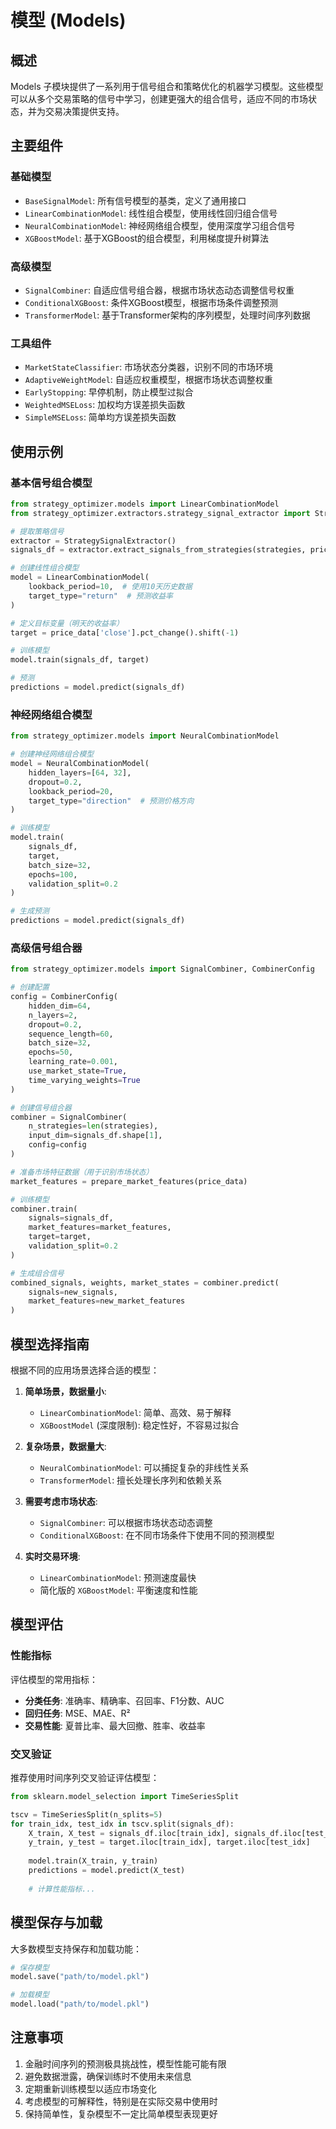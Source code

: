 # 模型 (Models)

## 概述

Models 子模块提供了一系列用于信号组合和策略优化的机器学习模型。这些模型可以从多个交易策略的信号中学习，创建更强大的组合信号，适应不同的市场状态，并为交易决策提供支持。

## 主要组件

### 基础模型

- `BaseSignalModel`: 所有信号模型的基类，定义了通用接口
- `LinearCombinationModel`: 线性组合模型，使用线性回归组合信号
- `NeuralCombinationModel`: 神经网络组合模型，使用深度学习组合信号
- `XGBoostModel`: 基于XGBoost的组合模型，利用梯度提升树算法

### 高级模型

- `SignalCombiner`: 自适应信号组合器，根据市场状态动态调整信号权重
- `ConditionalXGBoost`: 条件XGBoost模型，根据市场条件调整预测
- `TransformerModel`: 基于Transformer架构的序列模型，处理时间序列数据

### 工具组件

- `MarketStateClassifier`: 市场状态分类器，识别不同的市场环境
- `AdaptiveWeightModel`: 自适应权重模型，根据市场状态调整权重
- `EarlyStopping`: 早停机制，防止模型过拟合
- `WeightedMSELoss`: 加权均方误差损失函数
- `SimpleMSELoss`: 简单均方误差损失函数

## 使用示例

### 基本信号组合模型

```python
from strategy_optimizer.models import LinearCombinationModel
from strategy_optimizer.extractors.strategy_signal_extractor import StrategySignalExtractor

# 提取策略信号
extractor = StrategySignalExtractor()
signals_df = extractor.extract_signals_from_strategies(strategies, price_data)

# 创建线性组合模型
model = LinearCombinationModel(
    lookback_period=10,  # 使用10天历史数据
    target_type="return"  # 预测收益率
)

# 定义目标变量（明天的收益率）
target = price_data['close'].pct_change().shift(-1)

# 训练模型
model.train(signals_df, target)

# 预测
predictions = model.predict(signals_df)
```

### 神经网络组合模型

```python
from strategy_optimizer.models import NeuralCombinationModel

# 创建神经网络组合模型
model = NeuralCombinationModel(
    hidden_layers=[64, 32],
    dropout=0.2,
    lookback_period=20,
    target_type="direction"  # 预测价格方向
)

# 训练模型
model.train(
    signals_df, 
    target,
    batch_size=32,
    epochs=100,
    validation_split=0.2
)

# 生成预测
predictions = model.predict(signals_df)
```

### 高级信号组合器

```python
from strategy_optimizer.models import SignalCombiner, CombinerConfig

# 创建配置
config = CombinerConfig(
    hidden_dim=64,
    n_layers=2,
    dropout=0.2,
    sequence_length=60,
    batch_size=32,
    epochs=50,
    learning_rate=0.001,
    use_market_state=True,
    time_varying_weights=True
)

# 创建信号组合器
combiner = SignalCombiner(
    n_strategies=len(strategies),
    input_dim=signals_df.shape[1],
    config=config
)

# 准备市场特征数据（用于识别市场状态）
market_features = prepare_market_features(price_data)

# 训练模型
combiner.train(
    signals=signals_df,
    market_features=market_features,
    target=target,
    validation_split=0.2
)

# 生成组合信号
combined_signals, weights, market_states = combiner.predict(
    signals=new_signals,
    market_features=new_market_features
)
```

## 模型选择指南

根据不同的应用场景选择合适的模型：

1. **简单场景，数据量小**:
   - `LinearCombinationModel`: 简单、高效、易于解释
   - `XGBoostModel` (深度限制): 稳定性好，不容易过拟合

2. **复杂场景，数据量大**:
   - `NeuralCombinationModel`: 可以捕捉复杂的非线性关系
   - `TransformerModel`: 擅长处理长序列和依赖关系

3. **需要考虑市场状态**:
   - `SignalCombiner`: 可以根据市场状态动态调整
   - `ConditionalXGBoost`: 在不同市场条件下使用不同的预测模型

4. **实时交易环境**:
   - `LinearCombinationModel`: 预测速度最快
   - 简化版的 `XGBoostModel`: 平衡速度和性能

## 模型评估

### 性能指标

评估模型的常用指标：

- **分类任务**: 准确率、精确率、召回率、F1分数、AUC
- **回归任务**: MSE、MAE、R²
- **交易性能**: 夏普比率、最大回撤、胜率、收益率

### 交叉验证

推荐使用时间序列交叉验证评估模型：

```python
from sklearn.model_selection import TimeSeriesSplit

tscv = TimeSeriesSplit(n_splits=5)
for train_idx, test_idx in tscv.split(signals_df):
    X_train, X_test = signals_df.iloc[train_idx], signals_df.iloc[test_idx]
    y_train, y_test = target.iloc[train_idx], target.iloc[test_idx]
    
    model.train(X_train, y_train)
    predictions = model.predict(X_test)
    
    # 计算性能指标...
```

## 模型保存与加载

大多数模型支持保存和加载功能：

```python
# 保存模型
model.save("path/to/model.pkl")

# 加载模型
model.load("path/to/model.pkl")
```

## 注意事项

1. 金融时间序列的预测极具挑战性，模型性能可能有限
2. 避免数据泄露，确保训练时不使用未来信息
3. 定期重新训练模型以适应市场变化
4. 考虑模型的可解释性，特别是在实际交易中使用时
5. 保持简单性，复杂模型不一定比简单模型表现更好 